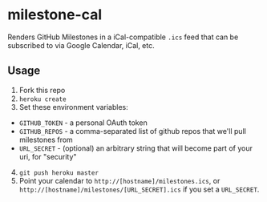 milestone-cal
========

Renders GitHub Milestones in a iCal-compatible `.ics` feed that can be subscribed to via Google Calendar, iCal, etc.

## Usage

1. Fork this repo
2. `heroku create`
3. Set these environment variables:
  - `GITHUB_TOKEN` - a personal OAuth token
  - `GITHUB_REPOS` - a comma-separated list of github repos that we'll pull milestones from
  - `URL_SECRET` - (optional) an arbitrary string that will become part of your uri, for "security"
4. `git push heroku master`
5. Point your calendar to `http://[hostname]/milestones.ics`, or `http://[hostname]/milestones/[URL_SECRET].ics` if you set a `URL_SECRET`.
